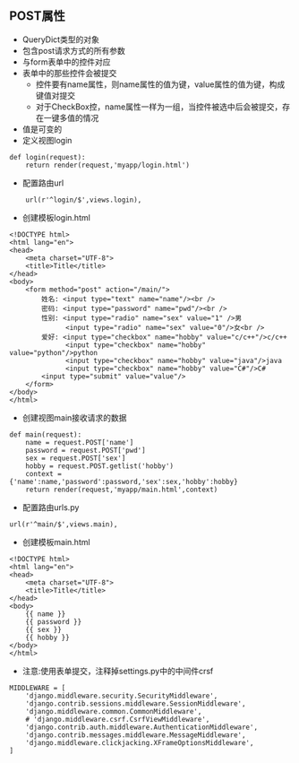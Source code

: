 ## POST属性

* QueryDict类型的对象
* 包含post请求方式的所有参数
* 与form表单中的控件对应
* 表单中的那些控件会被提交
  * 控件要有name属性，则name属性的值为键，value属性的值为键，构成键值对提交
  * 对于CheckBox控，name属性一样为一组，当控件被选中后会被提交，存在一键多值的情况
* 值是可变的
* 定义视图login

```
def login(request):
    return render(request,'myapp/login.html')
```

* 配置路由url

```
    url(r'^login/$',views.login),
```

* 创建模板login.html

```
<!DOCTYPE html>
<html lang="en">
<head>
    <meta charset="UTF-8">
    <title>Title</title>
</head>
<body>
    <form method="post" action="/main/">
        姓名: <input type="text" name="name"/><br />
        密码: <input type="password" name="pwd"/><br />
        性别: <input type="radio" name="sex" value="1" />男
              <input type="radio" name="sex" value="0"/>女<br />
        爱好: <input type="checkbox" name="hobby" value="c/c++"/>c/c++
              <input type="checkbox" name="hobby" value="python"/>python
              <input type="checkbox" name="hobby" value="java"/>java
              <input type="checkbox" name="hobby" value="C#"/>C#
        <input type="submit" value="value"/>
    </form>
</body>
</html>
```

* 创建视图main接收请求的数据

```
def main(request):
    name = request.POST['name']
    password = request.POST['pwd']
    sex = request.POST['sex']
    hobby = request.POST.getlist('hobby')
    context = {'name':name,'password':password,'sex':sex,'hobby':hobby}
    return render(request,'myapp/main.html',context)
```

* 配置路由urls.py

```
url(r'^main/$',views.main),
```

* 创建模板main.html

```
<!DOCTYPE html>
<html lang="en">
<head>
    <meta charset="UTF-8">
    <title>Title</title>
</head>
<body>
    {{ name }}
    {{ password }}
    {{ sex }}
    {{ hobby }}
</body>
</html>
```

* 注意:使用表单提交，注释掉settings.py中的中间件crsf

```
MIDDLEWARE = [
    'django.middleware.security.SecurityMiddleware',
    'django.contrib.sessions.middleware.SessionMiddleware',
    'django.middleware.common.CommonMiddleware',
    # 'django.middleware.csrf.CsrfViewMiddleware',
    'django.contrib.auth.middleware.AuthenticationMiddleware',
    'django.contrib.messages.middleware.MessageMiddleware',
    'django.middleware.clickjacking.XFrameOptionsMiddleware',
]
```



